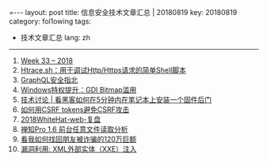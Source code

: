 =---
layout: post
title: 信息安全技术文章汇总 | 20180819
key: 20180819
category: fol1owing
tags:
  - 技术文章汇总
lang: zh
---
1. [Week 33 – 2018](https://thisweekin4n6.com/2018/08/19/week-33-2018/)
2. [Htrace.sh：用于调试Http/Https请求的简单Shell脚本](http://www.freebuf.com/sectool/180498.html)
3. [GraphQL安全指北](https://www.anquanke.com/post/id/156930)
4. [Windows特权提升：GDI Bitmap滥用](https://www.anquanke.com/post/id/156519)
5. [技术讨论 \| 看黑客如何在5分钟内在笔记本上安装一个固件后门](http://www.freebuf.com/news/179359.html)
6. [如何用CSRF tokens避免CSRF攻击](http://www.4hou.com/technology/13031.html)
7. [2018WhiteHat-web-复盘](http://xz.aliyun.com/t/2599)
8. [禅知Pro 1.6 前台任意文件读取分析](https://bbs.ichunqiu.com/thread-44558-1-1.html)
9. [看我如何找回朋友被诈骗的120万巨额](https://bbs.ichunqiu.com/thread-44546-1-1.html)
10. [漏洞利用: XML外部实体（XXE）注入](https://bbs.ichunqiu.com/thread-44520-1-1.html)